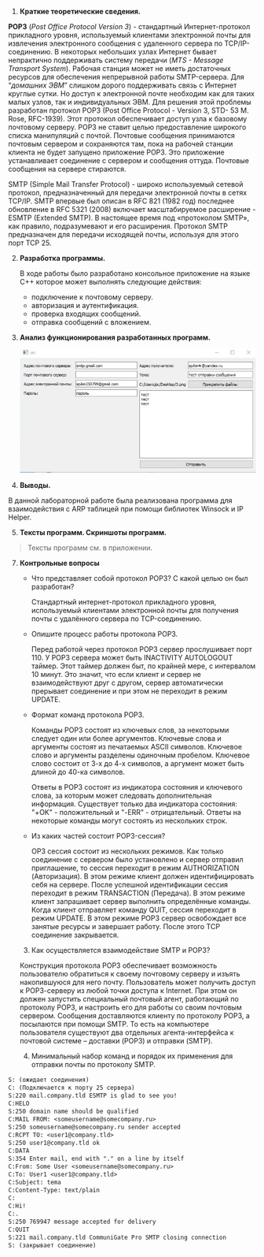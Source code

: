 1. **Краткие теоретические сведения.**

**POP3** (*Post Office Protocol Version 3*) - стандартный Интернет-протокол прикладного уровня, используемый клиентами электронной почты для извлечения электронного сообщения с удаленного сервера по TCP/IP-соединению. В некоторых небольших узлах Интернет бывает непрактично поддерживать систему передачи  (*MTS - Message Transport System*). Рабочая станция может не иметь достаточных ресурсов для обеспечения непрерывной работы SMTP-сервера. Для “*домашних ЭВМ*” слишком дорого поддерживать связь с Интернет круглые сутки. Но доступ к электронной почте необходим как для таких малых узлов, так и индивидуальных ЭВМ. Для решения этой проблемы разработан протокол POP3 (Post Office Protocol - Version 3, STD- 53 M. Rose, RFC-1939). Этот протокол обеспечивает доступ узла к базовому почтовому серверу. POP3 не ставит целью предоставление широкого списка манипуляций с почтой. Почтовые сообщения принимаются почтовым сервером и сохраняются там, пока на рабочей станции клиента не будет запущено приложение POP3. Это приложение устанавливает соединение с сервером и   сообщения оттуда. Почтовые сообщения на сервере стираются.

SMTP (Simple Mail Transfer Protocol) - широко используемый сетевой протокол, предназначенный для передачи электронной почты в сетях TCP/IP. SMTP впервые был описан в RFC 821 (1982 год) последнее обновление в RFC 5321 (2008) включает масштабируемое расширение - ESMTP (Extended SMTP). В настоящее время под
«протоколом SMTP», как правило, подразумевают и его расширения. Протокол SMTP предназначен для передачи исходящей почты, используя для этого порт TCP 25.

2. **Разработка программы.**

    В ходе работы было разработано консольное приложение на языке С++ которое может выполнять следующие действия:
    
    * подключение к почтовому серверу.
    * авторизация и аутентификация.
    * проверка входящих сообщений.
    * отправка сообщений с вложением.

3. **Анализ функционирования разработанных программ.**

    ![Пример отправки сообщения с вложением](./files/result.jpg)

4. **Выводы.**

В данной лабораторной работе была реализована программа для взаимодействия с ARP таблицей при помощи библиотек Winsock и IP Helper.

5. **Тексты программ. Скриншоты программ.**

>Тексты программ см. в приложении.

7. **Контрольные вопросы**

   * Что представляет собой протокол POP3? С какой целью он был
   разработан?
   
     Стандартный интернет-протокол прикладного уровня, используемый клиентами электронной почты для получения почты с удалённого сервера по TCP-соединению.

   * Опишите процесс работы протокола POP3.
   
     Перед работой через протокол POP3 сервер прослушивает порт 110. У POP3 сервера может быть INACTIVITY AUTOLOGOUT таймер. Этот таймер должен быт, по крайней мере, с интервалом 10 минут. Это значит, что если клиент и сервер не взаимодействуют друг с другом, сервер автоматически прерывает соединение и при этом не переходит в режим UPDATE.

   * Формат команд протокола POP3.
          
     Команды POP3 состоят из ключевых слов, за некоторыми следует один или более аргументов. Ключевые слова и аргументы состоят из печатаемых ASCII символов. Ключевое слово и аргументы разделены одиночным пробелом. Ключевое слово состоит от 3-х до 4-х символов, а аргумент может быть длиной до 40-ка символов.

     Ответы в POP3 состоят из индикатора состояния и ключевого слова, за которым может следовать дополнительная информация. Существует только два индикатора состояния: "+OK" - положительный и "-ERR" - отрицательный. Ответы на некоторые команды могут состоять из нескольких строк. 

   * Из каких частей состоит POP3-сессия?

     OP3 сессия состоит из нескольких режимов. Как только соединение с сервером было установлено и сервер отправил приглашение, то сессия переходит в режим AUTHORIZATION (Авторизация). В этом режиме клиент должен идентифицировать себя на сервере. После успешной идентификации сессия переходит в режим TRANSACTION (Передача). В этом режиме клиент запрашивает сервер выполнить определённые команды. Когда клиент отправляет команду QUIT, сессия переходит в режим UPDATE. В этом режиме POP3 сервер освобождает все занятые ресурсы и завершает работу. После этого TCP соединение закрывается.

   3. Как осуществляется взаимодействие SMTP и POP3?
     
     Конструкция протокола РОР3 обеспечивает возможность пользователю обратиться к своему почтовому серверу и изъять накопившуюся для него почту. Пользователь может получить доступ к РОР3-серверу из любой точки доступа к Internet. При этом он должен запустить специальный почтовый агент, работающий по протоколу РОР3, и настроить его для работы со своим почтовым сервером. Сообщения доставляются клиенту по протоколу POP3, а посылаются при помощи SMTP. То есть на компьютере пользователя существуют два отдельных агента-интерфейса к почтовой системе – доставки (POP3) и отправки (SMTP).

   4. Минимальный набор команд и порядок их применения для отправки
   почты по протоколу SMTP.

```
S: (ожидает соединения)
C: (Подключается к порту 25 сервера)
S:220 mail.company.tld ESMTP is glad to see you!
C:HELO
S:250 domain name should be qualified
C:MAIL FROM: <someusername@somecompany.ru>
S:250 someusername@somecompany.ru sender accepted
C:RCPT TO: <user1@company.tld>
S:250 user1@company.tld ok
C:DATA
S:354 Enter mail, end with "." on a line by itself
C:From: Some User <someusername@somecompany.ru>
C:To: User1 <user1@company.tld>
C:Subject: tema
C:Content-Type: text/plain
C:
C:Hi!
C:.
S:250 769947 message accepted for delivery
C:QUIT
S:221 mail.company.tld CommuniGate Pro SMTP closing connection
S: (закрывает соединение)
``` 